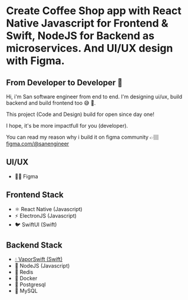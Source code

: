 # Create Coffee Shop app with React Native Javascript for Frontend & Swift, NodeJS for Backend as microservices. And UI/UX design with Figma.

## From Developer to Developer 👋

Hi, i'm San software engineer from end to end. I'm designing ui/ux, build backend and build frontend too 😅 🤝.

This project (Code and Design) build for open since day one!

I hope, it's be more impactfull for you (developer).

You can read my reason why i build it on figma community 👉🏽 [figma.com/@sanengineer](https://www.figma.com/community/file/1003028805054591295/Ecommerce-Mobile%2C-Web-%26-Desktop-App-For-User-and-Admin)

## UI/UX

- 🤳🏾 Figma

## Frontend Stack

- ⚛️ React Native (Javascript)
- ⚡️ ElectronJS (Javascript)
- 🐦 SwiftUI (Swift)

## Backend Stack

- [💧 VaporSwift (Swift)](https://github.com/vapor)
- 🧼 NodeJS (Javascript)
- 🦑 Redis
- 🐳 Docker
- 🐘 Postgresql
- 🐬 MySQL
